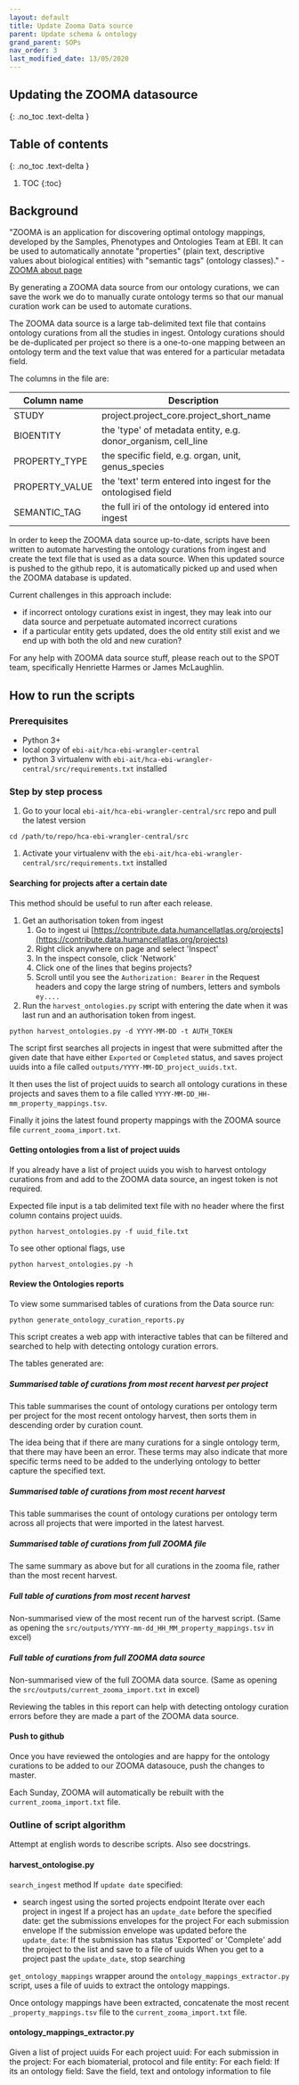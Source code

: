 ```yaml
---
layout: default
title: Update Zooma Data source
parent: Update schema & ontology
grand_parent: SOPs
nav_order: 3
last_modified_date: 13/05/2020
---
```


## Updating the ZOOMA datasource
{: .no_toc .text-delta }

## Table of contents
{: .no_toc .text-delta }

1. TOC
{:toc}

## Background

"ZOOMA is an application for discovering optimal ontology mappings, developed by the Samples, Phenotypes and Ontologies Team at EBI. It can be used to automatically annotate "properties" (plain text, descriptive values about biological entities) with "semantic tags" (ontology classes)." - [ZOOMA about page](https://www.ebi.ac.uk/spot/zooma/about)

By generating a ZOOMA data source from our ontology curations, we can save the work we do to manually curate ontology terms so that our manual curation work can be used to automate curations.

The ZOOMA data source is a large tab-delimited text file that contains ontology curations from all the studies in ingest. Ontology curations should be de-duplicated per project so there is a one-to-one mapping between an ontology term and the text value that was entered for a particular metadata field.

The columns in the file are:

| Column name    | Description                                                   |
|----------------|---------------------------------------------------------------|
| STUDY          | project.project_core.project_short_name                       |
| BIOENTITY      | the 'type' of metadata entity, e.g. donor_organism, cell_line |
| PROPERTY_TYPE  | the specific field, e.g. organ, unit, genus_species           |
| PROPERTY_VALUE | the 'text' term entered into ingest for the ontologised field |
| SEMANTIC_TAG   | the full iri of the ontology id entered into ingest           |

In order to keep the ZOOMA data source up-to-date, scripts have been written to automate harvesting the ontology curations from ingest and create the text file that is used as a data source. When this updated source is pushed to the github repo, it is automatically picked up and used when the ZOOMA database is updated.

Current challenges in this approach include:
- if incorrect ontology curations exist in ingest, they may leak into our data source and perpetuate automated incorrect curations
- if a particular entity gets updated, does the old entity still exist and we end up with both the old and new curation?

For any help with ZOOMA data source stuff, please reach out to the SPOT team, specifically Henriette Harmes or James McLaughlin.

## How to run the scripts

### Prerequisites

* Python 3+
* local copy of `ebi-ait/hca-ebi-wrangler-central`
* python 3 virtualenv with `ebi-ait/hca-ebi-wrangler-central/src/requirements.txt` installed

### Step by step process

1. Go to your local `ebi-ait/hca-ebi-wrangler-central/src` repo and pull the latest version

```
cd /path/to/repo/hca-ebi-wrangler-central/src
```

1. Activate your virtualenv with the `ebi-ait/hca-ebi-wrangler-central/src/requirements.txt` installed

#### Searching for projects after a certain date

This method should be useful to run after each release.

1. Get an authorisation token from ingest
    1. Go to ingest ui [https://contribute.data.humancellatlas.org/projects](https://contribute.data.humancellatlas.org/projects)
    1. Right click anywhere on page and select 'Inspect'
    1. In the inspect console, click 'Network'
    1. Click one of the lines that begins projects? 
    1. Scroll until you see the `Authorization: Bearer` in the Request headers and copy the large string of numbers, letters and symbols `ey....`
1. Run the `harvest_ontologies.py` script with entering the date when it was last run and an authorisation token from ingest.

```
python harvest_ontologies.py -d YYYY-MM-DD -t AUTH_TOKEN
```

The script first searches all projects in ingest that were submitted after the given date that have either `Exported` or `Completed` status, and saves project uuids into a file called `outputs/YYYY-MM-DD_project_uuids.txt`. 

It then uses the list of project uuids to search all ontology curations in these projects and saves them to a file called `YYYY-MM-DD_HH-mm_property_mappings.tsv`. 

Finally it joins the latest found property mappings with the ZOOMA source file `current_zooma_import.txt`.

#### Getting ontologies from a list of project uuids

If you already have a list of project uuids you wish to harvest ontology curations from and add to the ZOOMA data source, an ingest token is not required. 

Expected file input is a tab delimited text file with no header where the first column contains project uuids. 

```
python harvest_ontologies.py -f uuid_file.txt
```

To see other optional flags, use
```
python harvest_ontologies.py -h
```

#### Review the Ontologies reports

To view some summarised tables of curations from the Data source run:

```
python generate_ontology_curation_reports.py
```

This script creates a web app with interactive tables that can be filtered and searched to help with detecting ontology curation errors.

The tables generated are:
##### Summarised table of curations from most recent harvest per project

This table summarises the count of ontology curations per ontology term per project for the most recent ontology harvest, then sorts them in descending order by curation count. 

The idea being that if there are many curations for a single ontology term, that there may have been an error. These terms may also indicate that more specific terms need to be added to the underlying ontology to better capture the specified text.

##### Summarised table of curations from most recent harvest

This table summarises the count of ontology curations per ontology term across all projects that were imported in the latest harvest.

##### Summarised table of curations from full ZOOMA file

The same summary as above but for all curations in the zooma file, rather than the most recent harvest.

##### Full table of curations from most recent harvest

Non-summarised view of the most recent run of the harvest script. (Same as opening the `src/outputs/YYYY-mm-dd_HH_MM_property_mappings.tsv` in excel)

##### Full table of curations from full ZOOMA data source

Non-summarised view of the full ZOOMA data source. (Same as opening the `src/outputs/current_zooma_import.txt` in excel)

Reviewing the tables in this report can help with detecting ontology curation errors before they are made a part of the ZOOMA data source.

#### Push to github

Once you have reviewed the ontologies and are happy for the ontology curations to be added to our ZOOMA datasouce, push the changes to master.

Each Sunday, ZOOMA will automatically be rebuilt with the `current_zooma_import.txt` file. 

### Outline of script algorithm

Attempt at english words to describe scripts. Also see docstrings.

#### harvest_ontologise.py

`search_ingest` method
If `update date` specified:
- search ingest using the sorted projects endpoint
Iterate over each project in ingest
If a project has an `update_date` before the specified date:
  get the submissions envelopes for the project
  For each submission envelope
    If the submission envelope was updated before the `update_date`:
      If the submission has status 'Exported' or 'Complete'
        add the project to the list and save to a file of uuids
When you get to a project past the `update_date`, stop searching

`get_ontology_mappings`
wrapper around the `ontology_mappings_extractor.py` script, uses a file of uuids to extract the ontology mappings.

Once ontology mappings have been extracted, concatenate the most recent `_property_mappings.tsv` file to the `current_zooma_import.txt` file.

#### ontology_mappings_extractor.py

Given a list of project uuids
For each project uuid:
    For each submission in the project:
        For each biomaterial, protocol and file entity:
            For each field:
                If its an ontology field:
                    Save the field, text and ontology information to file
